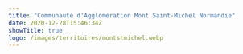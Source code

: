 ```yaml
---
title: "Communauté d'Agglomération Mont Saint-Michel Normandie"
date: 2020-12-28T15:46:34Z
showTitle: true
logo: /images/territoires/montstmichel.webp
---
```


